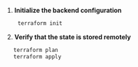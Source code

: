 1. **Initialize the backend configuration**
   ```bash
    terraform init

2. **Verify that the state is stored remotely**
  ```bash
     terraform plan
     terraform apply
